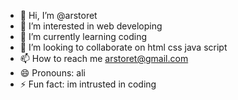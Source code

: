 - 👋 Hi, I’m @arstoret
- 👀 I’m interested in web developing
- 🌱 I’m currently learning coding
- 💞️ I’m looking to collaborate on html css java script
- 📫 How to reach me arstoret@gmail.com
- 😄 Pronouns: ali
- ⚡ Fun fact: im intrusted in coding

<!---
arstoret/arstoret is a ✨ special ✨ repository because its `README.md` (this file) appears on your GitHub profile.
You can click the Preview link to take a look at your changes.
--->
